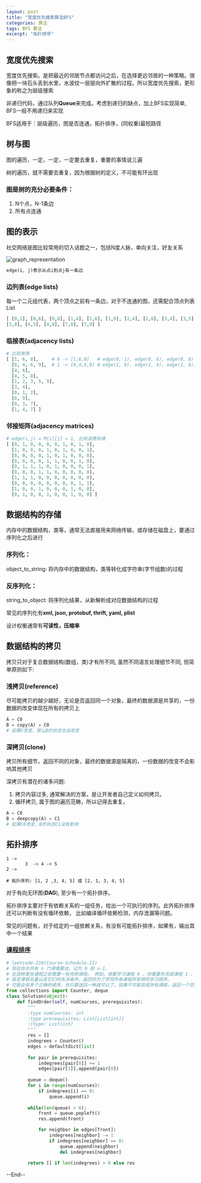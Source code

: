 ```yaml
---
layout: post
title: "宽度优先搜索算法BFS"
categories: 算法
tags: BFS 算法
excerpt: "拓扑排序"
---
```

## 宽度优先搜索

宽度优先搜索。是把最近的邻居节点都访问之后，在选择更远邻居的一种策略。很像把一块石头丢到水里，水波纹一层层向外扩散的过程。所以宽度优先搜索，更形象的称之为层级搜索

非递归代码，通过队列**Queue**来完成。考虑到递归的缺点，加上BFS实现简单, BFS一般不用递归来实现

BFS适用于：层级遍历，图是否连通，拓扑排序，(同权重)最短路径

## 树与图

图的遍历，一定，一定，一定要去重复，重要的事情说三遍

树的遍历，就不需要去重复，因为根据树的定义，不可能有环出现

### 图是树的充分必要条件：

1. N个点，N-1条边
2. 所有点连通

## 图的表示

社交网络是图比较常用的切入话题之一，包括N度人脉，单向关注，好友关系

![graph_representation](https://geemaple.github.io/images/graph_representation.png)

```python
edge(i, j)表示从点i到点j有一条边
```

### 边列表(edge lists)

每一个二元组代表，两个顶点之前有一条边，对于不连通的图，还需配合顶点列表List<V>

```python
[ [0,1], [0,6], [0,8], [1,4], [1,6], [1,9], [2,4], [2,6], [3,4], [3,5],
[3,8], [4,5], [4,9], [7,8], [7,9] ]
```

### 临接表(adjacency lists)

```python
# 比较常用
[ [1, 6, 8],     # 0 -> [1,6,8]   # edge(0, 1), edge(0, 6), edge(0, 8)
  [0, 4, 6, 9],  # 1 -> [0,4,6,9] # edge(1, 0), edge(1, 4), edge(1, 6), edge(1, 9)
  [4, 6],
  [4, 5, 8],
  [1, 2, 3, 5, 9],
  [3, 4],
  [0, 1, 2],
  [8, 9],
  [0, 3, 7],
  [1, 4, 7] ]
```

### 邻接矩阵(adjacency matrices)

```python
# edge(i,j) = M[i][j] = 1, 比较浪费存储
[ [0, 1, 0, 0, 0, 0, 1, 0, 1, 0],
  [1, 0, 0, 0, 1, 0, 1, 0, 0, 1],
  [0, 0, 0, 0, 1, 0, 1, 0, 0, 0],
  [0, 0, 0, 0, 1, 1, 0, 0, 1, 0],
  [0, 1, 1, 1, 0, 1, 0, 0, 0, 1],
  [0, 0, 0, 1, 1, 0, 0, 0, 0, 0],
  [1, 1, 1, 0, 0, 0, 0, 0, 0, 0],
  [0, 0, 0, 0, 0, 0, 0, 0, 1, 1],
  [1, 0, 0, 1, 0, 0, 0, 1, 0, 0],
  [0, 1, 0, 0, 1, 0, 0, 1, 0, 0] ]
```

## 数据结构的存储

内存中的数据结构，类等，通常无法直接用来网络传输，或存储在磁盘上，要通过序列化之后进行

### 序列化：

object_to_string: 将内存中的数据结构，类等转化成字符串(字节组数)的过程

### 反序列化：

string_to_object: 将序列化结果，从新解析成对应数据结构的过程

常见的序列化有**xml, json, protobuf, thrift, yaml, plist**

设计权衡通常有**可读性，压缩率**

## 数据结构的拷贝

拷贝只对于复合数据结构(数组，类)才有所不同, 虽然不同语言处理细节不同, 但简单原则如下:

### 浅拷贝(reference)

尽可能拷贝的越少越好，无论是否返回​同一个对象，最终的数据源是共享的，一份数据的改变体现在所有的拷贝上

```python
A = C0
B = copy(A) = C0
# 如果C改变，那么B的状态也会改变
```

### 深拷贝(clone)

拷贝所有细节，返回不同的对象，最终的数据源是隔离的，一份数据的改变不会影响其他拷贝

深拷贝有潜在的诸多问题:

1. 拷贝内容过多, 通常解决的方案，是让开发者自己定义如何拷贝。
2. 循环拷贝, 属于图的遍历范畴，所以记得去重复。

```python
A = C0
B = deepcopy(A) = C1
# 如果C0改变，B的状态C1没有影响
```

## 拓扑排序

```
1 ->
       3  -> 4 -> 5
2 ->

# 拓扑序列: [1, 2 ,3, 4, 5] 或 [2, 1, 3, 4, 5]
```

对于有向无环图(**DAG**), 至少有一个拓扑排序。

拓扑排序主要对于有依赖关系的一组任务，给出一个可执行的序列。此外拓扑排序还可以判断有没有循环依赖， 比如编译循环依赖检测，内存泄漏等问题。

常见的问题有，对于给定的一组依赖关系，有没有可能拓扑排序，如果有，输出其中一个结果

### [课程排序](https://leetcode.com/problems/course-schedule-ii/)

```python
# leetcode-210(Course-Schedule-II)
# 现在你总共有 n 门课需要选，记为 0 到 n-1。
# 在选修某些课程之前需要一些先修课程。 例如，想要学习课程 0 ，你需要先完成课程 1 ，我们用一个匹配来表示他们: [0,1]
# 给定课程总量以及它们的先决条件，返回你为了学完所有课程所安排的学习顺序。
# 可能会有多个正确的顺序，你只要返回一种就可以了。如果不可能完成所有课程，返回一个空数组。
from collections import Counter, deque
class Solution(object):
    def findOrder(self, numCourses, prerequisites):
        """
        :type numCourses: int
        :type prerequisites: List[List[int]]
        :rtype: List[int]
        """
        res = []
        indegrees = Counter()
        edges = defaultdict(list)
        
        for pair in prerequisites:
            indegrees[pair[0]] += 1
            edges[pair[1]].append(pair[0])
            
        queue = deque()
        for i in range(numCourses):
            if indegrees[i] == 0:
                queue.append(i)
                
        while(len(queue) > 0):
            front = queue.popleft()
            res.append(front)

            for neighbor in edges[front]:
                indegrees[neighbor] -= 1
                if indegrees[neighbor] == 0:
                    queue.append(neighbor)
                    del indegrees[neighbor]
                    
        return [] if len(indegrees) > 0 else res 
```

--End--